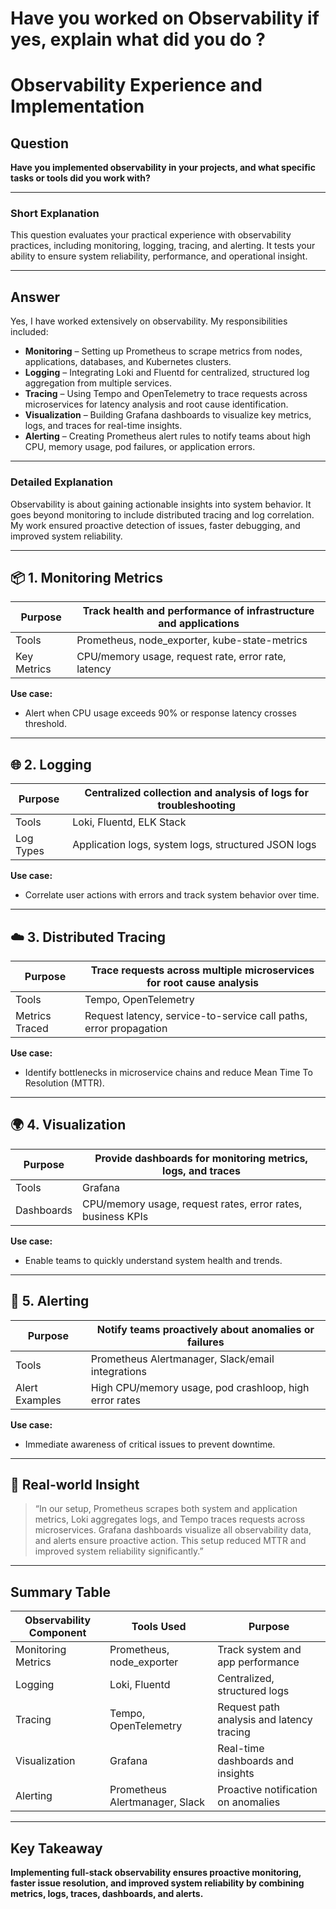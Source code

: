 # Have you worked on Observability if yes, explain what did you do ?

# Observability Experience and Implementation

## Question

**Have you implemented observability in your projects, and what specific tasks or tools did you work with?**

---

### Short Explanation

This question evaluates your practical experience with observability practices, including monitoring, logging, tracing, and alerting. It tests your ability to ensure system reliability, performance, and operational insight.

---

## Answer

Yes, I have worked extensively on observability. My responsibilities included:

- **Monitoring** – Setting up Prometheus to scrape metrics from nodes, applications, databases, and Kubernetes clusters.
- **Logging** – Integrating Loki and Fluentd for centralized, structured log aggregation from multiple services.
- **Tracing** – Using Tempo and OpenTelemetry to trace requests across microservices for latency analysis and root cause identification.
- **Visualization** – Building Grafana dashboards to visualize key metrics, logs, and traces for real-time insights.
- **Alerting** – Creating Prometheus alert rules to notify teams about high CPU, memory usage, pod failures, or application errors.

---

### Detailed Explanation

Observability is about gaining actionable insights into system behavior. It goes beyond monitoring to include distributed tracing and log correlation. My work ensured proactive detection of issues, faster debugging, and improved system reliability.

---

## 📦 1. Monitoring Metrics

| Purpose       | Track health and performance of infrastructure and applications  |
|---------------|------------------------------------------------------------------|
| Tools         | Prometheus, node_exporter, kube-state-metrics                    |
| Key Metrics   | CPU/memory usage, request rate, error rate, latency             |

**Use case:**  
- Alert when CPU usage exceeds 90% or response latency crosses threshold.

---

## 🌐 2. Logging

| Purpose       | Centralized collection and analysis of logs for troubleshooting  |
|---------------|------------------------------------------------------------------|
| Tools         | Loki, Fluentd, ELK Stack                                         |
| Log Types     | Application logs, system logs, structured JSON logs              |

**Use case:**  
- Correlate user actions with errors and track system behavior over time.

---

## ☁️ 3. Distributed Tracing

| Purpose       | Trace requests across multiple microservices for root cause analysis |
|---------------|-----------------------------------------------------------------------|
| Tools         | Tempo, OpenTelemetry                                                  |
| Metrics Traced| Request latency, service-to-service call paths, error propagation    |

**Use case:**  
- Identify bottlenecks in microservice chains and reduce Mean Time To Resolution (MTTR).

---

## 🌍 4. Visualization

| Purpose       | Provide dashboards for monitoring metrics, logs, and traces        |
|---------------|--------------------------------------------------------------------|
| Tools         | Grafana                                                            |
| Dashboards    | CPU/memory usage, request rates, error rates, business KPIs       |

**Use case:**  
- Enable teams to quickly understand system health and trends.

---

## 🧪 5. Alerting

| Purpose       | Notify teams proactively about anomalies or failures               |
|---------------|--------------------------------------------------------------------|
| Tools         | Prometheus Alertmanager, Slack/email integrations                   |
| Alert Examples| High CPU/memory usage, pod crashloop, high error rates             |

**Use case:**  
- Immediate awareness of critical issues to prevent downtime.

---

## 🧠 Real-world Insight

> “In our setup, Prometheus scrapes both system and application metrics, Loki aggregates logs, and Tempo traces requests across microservices. Grafana dashboards visualize all observability data, and alerts ensure proactive action. This setup reduced MTTR and improved system reliability significantly.”

---

## Summary Table

| Observability Component | Tools Used                      | Purpose                                    |
|------------------------|---------------------------------|--------------------------------------------|
| Monitoring Metrics      | Prometheus, node_exporter        | Track system and app performance            |
| Logging                | Loki, Fluentd                    | Centralized, structured logs                 |
| Tracing                | Tempo, OpenTelemetry             | Request path analysis and latency tracing   |
| Visualization          | Grafana                         | Real-time dashboards and insights            |
| Alerting               | Prometheus Alertmanager, Slack  | Proactive notification on anomalies          |

---

## Key Takeaway

**Implementing full-stack observability ensures proactive monitoring, faster issue resolution, and improved system reliability by combining metrics, logs, traces, dashboards, and alerts.**

